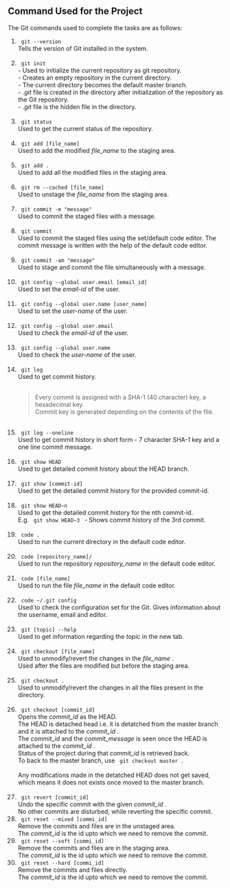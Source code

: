 ## Command Used for the Project

The Git commands used to complete the tasks are as follows:

<ol>

<li> <code> git --version </code> </li>
Tells the version of Git installed in the system. <br> <br>

<li> <code> git init </code> </li>
- Used to initialize the current repository as git repository. <br>
- Creates an empty repository in the current directory. <br>
- The current directory becomes the default master branch. <br>
- <i> .git </i> file is created in the directory after initialization of the repository as the Git repository. <br>
- <i> .git </i> file is the hidden file in the directory. <br> <br>

<li> <code> git status </code> </li>
Used to get the current status of the repository. <br> <br>

<li> <code> git add [file_name] </code> </li>
Used to add the modified <i> file_name </i> to the staging area. <br> <br>

<li> <code> git add . </code> </li> 
Used to add all the modified files in the staging area. <br> <br>

<li> <code> git rm --cached [file_name] </code> </li>
Used to unstage the <i> file_name </i> from the staging area. <br> <br>

<li> <code> git commit -m "message" </code> </li>
Used to commit the staged files with a message. <br> <br>

<li> <code> git commit </code> </li>
Used to commit the staged files using the set/default code editor. The commit message is written with the help of the default code editor. <br> <br>

<li> <code> git commit -am "message" </code> </li>
Used to stage and commit the file simultaneously with a message. <br> <br>

<li> <code> git config --global user.email [email_id] </code> </li>
Used to set the <i> email-id </i> of the user. <br> <br>

<li> <code> git config --global user.name [user_name] </code> </li>
Used to set the <i> user-name </i> of the user. <br> <br>

<li> <code> git config --global user.email </code> </li>
Used to check the <i> email-id </i> of the user. <br> <br>

<li> <code> git config --global user.name </code> </li>
Used to check the <i> user-name </i> of the user. <br> <br>

<li> <code> git log </code> </li>
Used to get commit history. <br> <br>

<blockquote> 
Every commit is assigned with a SHA-1 (40 character) key, a hexadecimal key. <br>
Commit key is generated depending on the contents of the file. </li>
</blockquote> <br>

<li> <code> git log --oneline </code> </li>
Used to get commit history in short form - 7 character SHA-1 key and a one line commit message. <br> <br>

<li> <code> git show HEAD </code> </li>
Used to get detailed commit history about the HEAD branch. <br> <br>

<li> <code> git show [commit-id] </code> </li>
Used to get the detailed commit history for the provided commit-id. <br> <br>

<li> <code> git show HEAD~n </code> </li>
Used to get the detailed commit history for the nth commit-id. <br> 
E.g. <code> git show HEAD~3 </code> - Shows commit history of the 3rd commit.<br> <br>

<li> <code> code . </code> </li>
Used to run the current directory in the default code editor. <br> <br>

<li> <code> code [repository_name]/ </code> </li>
Used to run the repository <i> repository_name </i> in the default code editor. <br> <br>

<li> <code> code [file_name] </code> </li>
Used to run the file <i> file_name </i> in the default code editor. <br> <br>

<li> <code> code ~/.git config </code> </li>
Used to check the configuration set for the Git. Gives information about the username, email and editor. <br> <br>

<li> <code> git [topic] --help </code> </li>
Used to get information regarding the <i> topic </i> in the new tab. <br> <br>

<li> <code> git checkout [file_name] </code> </li>
Used to unmodify/revert the changes in the <i> file_name </i>. <br>
Used after the files are modified but before the staging area. <br> <br>

<li> <code> git checkout . </code> </li>
Used to unmodify/revert the changes in all the files present in the directory. <br> <br>

<li> <code> git checkout [commit_id] </code> </li>
Opens the <i> commit_id </i> as the HEAD. <br>
The HEAD is detached head i.e. it is detatched from the master branch and it is attached to the <i> commit_id </i>. <br>
The <i> commit_id </i> and the <i> commit_message </i> is seen once the HEAD is attached to the <i> commit_id </i>. <br>
Status of the project during that <i> commit_id </i> is retrieved back. <br>
To back to the master branch, use <code> git checkout master </code>. <br> <br>
Any modifications made in the detatched HEAD does not get saved, which means it does not exists once moved to the master branch. <br> <br>
 
<li> <code> git revert [commit_id] </code> </li>
Undo the specific commit with the given <i> commit_id </i>. <br>
No other commits are disturbed, while reverting the specific commit. <br>

<li> <code> git reset --mixed [commi_id] </code> </li>
Remove the commits and files are in the unstaged area. <br>
The <i> commit_id </i> is the id upto which we need to remove the commit. <br>

<li> <code> git reset --soft [commi_id] </code> </li>
Remove the commits and files are in the staging area. <br>
The <i> commit_id </i> is the id upto which we need to remove the commit. <br>

<li> <code> git reset --hard [commi_id] </code> </li>
Remove the commits and files directly. <br>
The <i> commit_id </i> is the id upto which we need to remove the commit. <br>

</ol>